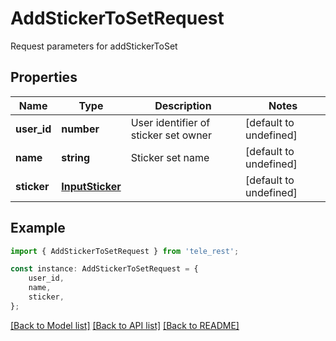 # AddStickerToSetRequest

Request parameters for addStickerToSet

## Properties

Name | Type | Description | Notes
------------ | ------------- | ------------- | -------------
**user_id** | **number** | User identifier of sticker set owner | [default to undefined]
**name** | **string** | Sticker set name | [default to undefined]
**sticker** | [**InputSticker**](InputSticker.md) |  | [default to undefined]

## Example

```typescript
import { AddStickerToSetRequest } from 'tele_rest';

const instance: AddStickerToSetRequest = {
    user_id,
    name,
    sticker,
};
```

[[Back to Model list]](../README.md#documentation-for-models) [[Back to API list]](../README.md#documentation-for-api-endpoints) [[Back to README]](../README.md)
